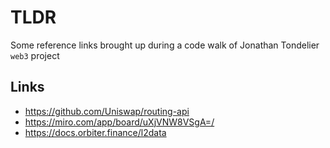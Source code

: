 # TLDR

Some reference links brought up during a code walk of Jonathan Tondelier `web3` project

## Links

- https://github.com/Uniswap/routing-api
- https://miro.com/app/board/uXjVNW8VSgA=/
- https://docs.orbiter.finance/l2data